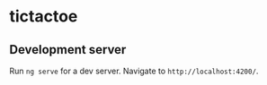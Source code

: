 # tictactoe

## Development server

Run `ng serve` for a dev server. Navigate to `http://localhost:4200/`.
